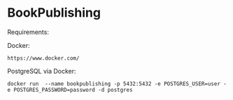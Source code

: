 # BookPublishing

Requirements:

Docker:

```https://www.docker.com/```

PostgreSQL via Docker:
```
docker run  --name bookpublishing -p 5432:5432 -e POSTGRES_USER=user -e POSTGRES_PASSWORD=password -d postgres
```



